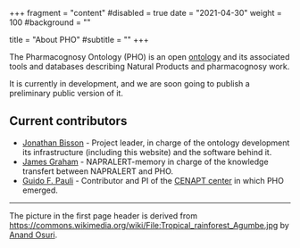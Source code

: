 +++
fragment = "content"
#disabled = true
date = "2021-04-30"
weight = 100
#background = ""

title = "About PHO"
#subtitle = ""
+++


The Pharmacognosy Ontology (PHO) is an open [ontology](https://en.wikipedia.org/wiki/Ontology_(information_science)) and its associated tools and databases describing Natural Products and pharmacognosy work.

It is currently in development, and we are soon going to publish a preliminary public version of it. 

## Current contributors

- [Jonathan Bisson](http://orcid.org/0000-0003-1640-9989) - Project leader, in charge of the ontology development its infrastructure (including this website) and the software behind it.
- [James Graham](http://orcid.org/0000-0002-7114-8921) - NAPRALERT-memory in charge of the knowledge transfert between NAPRALERT and PHO.
- [Guido F. Pauli](http://orcid.org/0000-0003-1022-4326) - Contributor and PI of the [CENAPT center](https://cenapt.pharm.uic.edu) in which PHO emerged.

---

The picture in the first page header is derived from https://commons.wikimedia.org/wiki/File:Tropical_rainforest_Agumbe.jpg by [Anand Osuri](https://commons.wikimedia.org/wiki/User:Anand.osuri).
